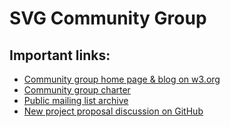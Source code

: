 # SVG Community Group



## Important links:

- [Community group home page & blog on w3.org](https://www.w3.org/community/svgcg/)
- [Community group charter](https://svg-cg.github.io/charter/)
- [Public mailing list archive](https://lists.w3.org/Archives/Public/public-svgcg/)
- [New project proposal discussion on GitHub](https://github.com/svg-cg/projects/issues)
